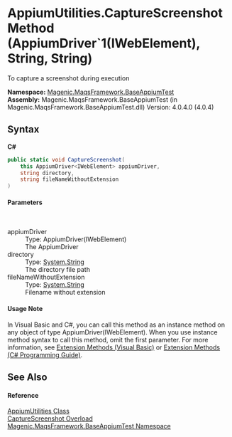 # AppiumUtilities.CaptureScreenshot Method (AppiumDriver`1(IWebElement), String, String)
 

To capture a screenshot during execution

**Namespace:**&nbsp;<a href="#/MAQS_4/Appium_AUTOGENERATED/Magenic-MaqsFramework-BaseAppiumTest_Namespace">Magenic.MaqsFramework.BaseAppiumTest</a><br />**Assembly:**&nbsp;Magenic.MaqsFramework.BaseAppiumTest (in Magenic.MaqsFramework.BaseAppiumTest.dll) Version: 4.0.4.0 (4.0.4)

## Syntax

**C#**<br />
``` C#
public static void CaptureScreenshot(
	this AppiumDriver<IWebElement> appiumDriver,
	string directory,
	string fileNameWithoutExtension
)
```


#### Parameters
&nbsp;<dl><dt>appiumDriver</dt><dd>Type: AppiumDriver(IWebElement)<br />The AppiumDriver</dd><dt>directory</dt><dd>Type: <a href="http://msdn2.microsoft.com/en-us/library/s1wwdcbf" target="_blank">System.String</a><br />The directory file path</dd><dt>fileNameWithoutExtension</dt><dd>Type: <a href="http://msdn2.microsoft.com/en-us/library/s1wwdcbf" target="_blank">System.String</a><br />Filename without extension</dd></dl>

#### Usage Note
In Visual Basic and C#, you can call this method as an instance method on any object of type AppiumDriver(IWebElement). When you use instance method syntax to call this method, omit the first parameter. For more information, see <a href="http://msdn.microsoft.com/en-us/library/bb384936.aspx">Extension Methods (Visual Basic)</a> or <a href="http://msdn.microsoft.com/en-us/library/bb383977.aspx">Extension Methods (C# Programming Guide)</a>.

## See Also


#### Reference
<a href="#/MAQS_4/Appium_AUTOGENERATED/AppiumUtilities_Class">AppiumUtilities Class</a><br /><a href="#/MAQS_4/Appium_AUTOGENERATED/AppiumUtilities-CaptureScreenshot_Method">CaptureScreenshot Overload</a><br /><a href="#/MAQS_4/Appium_AUTOGENERATED/Magenic-MaqsFramework-BaseAppiumTest_Namespace">Magenic.MaqsFramework.BaseAppiumTest Namespace</a><br />